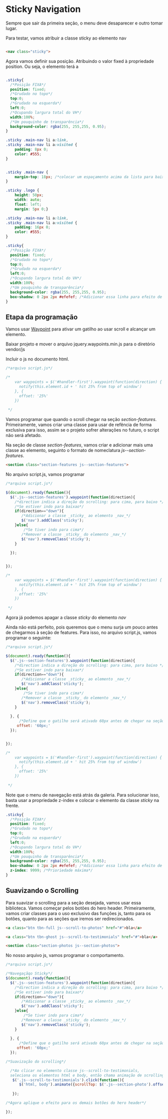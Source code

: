 # Sticky Navigation

Sempre que sair da primeira seção, o menu deve desaparecer e outro tomar lugar.

Para testar, vamos atribuir a classe sticky ao elemento nav

```html

<nav class="sticky">

```

Agora vamos definir sua posição. Atribuindo o valor fixed à propriedade position. Ou seja, o elemento terá a 

```css

.sticky{
  /*Posição FIXA*/
  position: fixed;
  /*Grudado no topo*/
  top:0;
  /*Grudado na esquerda*/
  left:0;
  /*Ocupando largura total do VH*/
  width:100%;
  /*Um pouquinho de transparência*/
  background-color: rgba(255, 255,255, 0.95);
}

.sticky .main-nav li a:link,
.sticky .main-nav li a:visited {
    padding: 8px 0;
    color: #555;
}

```

```css

.sticky .main-nav {
    margin-top: 18px; /*colocar um espaçamento acima da lista para baixar ela*/
}

.sticky .logo {
    height: 50px;
    width: auto;
    float: left;
    margin: 5px 0;}

.sticky .main-nav li a:link,
.sticky .main-nav li a:visited {
    padding: 16px 0;
    color: #555;
}
```

```css
.sticky{
  /*Posição FIXA*/
  position: fixed;
  /*Grudado no topo*/
  top:0;
  /*Grudado na esquerda*/
  left:0;
  /*Ocupando largura total do VH*/
  width:100%;
  /*Um pouquinho de transparência*/
  background-color: rgba(255, 255,255, 0.95);
  box-shadow: 0 2px 2px #efefef; /*Adicionar essa linha para efeito de sombra*/
}
```


## Etapa da programação

Vamos usar [Waypoint](http://imakewebthings.com/waypoints/) para ativar um gatilho ao usar scroll e alcançar um elemento.

Baixar projeto e mover o arquivo jquery.waypoints.min.js para o diretório vendor/js

Incluir o js no documento html.


```js
/*arquivo script.js*/

/*
    var waypoints = $('#handler-first').waypoint(function(direction) {
      notify(this.element.id + ' hit 25% from top of window') 
    }, {
      offset: '25%'
    })
    
 */

```

Vamos programar que quando o scroll chegar na seção _section-features_. Primeiramente, vamos criar uma classe para usar de refência de forma exclusiva para isso, assim se o projeto sofrer alterações no futuro, o script não será afetado.

Na seção de classe _section-features_, vamos criar e adicionar mais uma classe ao elemento, seguinto o formato de nomeclatura _js--section-features_.

```html
<section class="section-features js--section-features">
```

No arquivo script.js, vamos programar 

```js
/*arquivo script.js*/

$(document).ready(function(){
  $('.js--section-features').waypoint(function(direction){
    /*direction indica a direção do scrolling: para cima, para baixo */
    /*Se estiver indo para baixao*/
    if(direction=="down"){
       /*Adicionar a classe _sticky_ ao elemento _nav_*/
       $('nav').addClass('sticky');
    }else{
        /*Se tiver indo para cima*/
       /*Remover a classe _sticky_ do elemento _nav_*/
       $('nav').removeClass('sticky');
    }
    
  });


});

/*
    var waypoints = $('#handler-first').waypoint(function(direction) {
      notify(this.element.id + ' hit 25% from top of window') 
    }, {
      offset: '25%'
    })
    
 */

```

Agora já podemos apagar a classe _sticky_ do elemento _nav_

Ainda não está perfeito, pois queremos que o menu surja um pouco antes de chegarmos à seção de features. Para isso, no arquivo script.js, vamos programar o seguinte:

```js
/*arquivo script.js*/

$(document).ready(function(){
  $('.js--section-features').waypoint(function(direction){
    /*direction indica a direção do scrolling: para cima, para baixo */
    /*Se estiver indo para baixao*/
    if(direction=="down"){
       /*Adicionar a classe _sticky_ ao elemento _nav_*/
       $('nav').addClass('sticky');
    }else{
        /*Se tiver indo para cima*/
       /*Remover a classe _sticky_ do elemento _nav_*/
       $('nav').removeClass('sticky');
    }
    
  }, {
      /*Define que o gatilho será ativado 60px antes de chegar na seção features*/
     offset: '60px;'
  });


});

/*
    var waypoints = $('#handler-first').waypoint(function(direction) {
      notify(this.element.id + ' hit 25% from top of window') 
    }, {
      offset: '25%'
    })
    
 */

```

Note que o menu de navegação está atrás da galeria. Para solucionar isso, basta usar a propriedade z-index e colocar o elemento da classe _sticky_ na frente.


```css
.sticky{
  /*Posição FIXA*/
  position: fixed;
  /*Grudado no topo*/
  top:0;
  /*Grudado na esquerda*/
  left:0;
  /*Ocupando largura total do VH*/
  width:100%;
  /*Um pouquinho de transparência*/
  background-color: rgba(255, 255,255, 0.95);
  box-shadow: 0 2px 2px #efefef; /*Adicionar essa linha para efeito de sombra*/
  z-index: 9999; /*Prioriedade máxima*/
}
```

## Suavizando o Scrolling 

Para suavizar o scrolling para a seção desejada, vamos usar essa biblioteca. Vamos começar pelos botões do hero header. 
Primeiramente, vamos criar classes para o uso exclusivo das funções js, tanto para os botões, quanto para as seções que iremos ser redirecionados.

```html
<a class="btn tbn-full js--scroll-to-photos" href="#">bla</a>

<a class="btn tbn-ghost js--scroll-to-testimonials" href="#">bla</a>

```

```html
<section class="section-photos js--section-photos">

```


No nosso arquivo js, vamos programar o comportamento.

```js
/*arquivo script.js*/

/*Navegaçãqo Sticky*/
$(document).ready(function(){
  $('.js--section-features').waypoint(function(direction){
    /*direction indica a direção do scrolling: para cima, para baixo */
    /*Se estiver indo para baixao*/
    if(direction=="down"){
       /*Adicionar a classe _sticky_ ao elemento _nav_*/
       $('nav').addClass('sticky');
    }else{
        /*Se tiver indo para cima*/
       /*Remover a classe _sticky_ do elemento _nav_*/
       $('nav').removeClass('sticky');
    }
    
  }, {
      /*Define que o gatilho será ativado 60px antes de chegar na seção features*/
     offset: '60px;'
  });

/*Suavização do scrolling*/

  /*Ao clicar no elemento classe js--scroll-to-testimonials,
  seleciona os elementos html e body, então chama animação de scrolling para a seção js--section-photo com velocidade de 1000ms ou seja 1s*/
   $('.js--scroll-to-testimonials').click(function(){
      $('html, body').animate({scrollTop: $('.js--section-photo').offset().top}, 1000);
   
   });

/*Agora aplique o efeito para os demais botões do hero header*/

});

```




